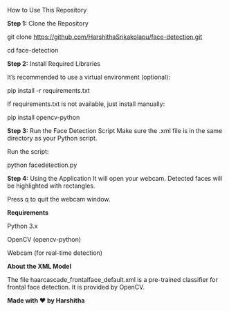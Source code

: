  How to Use This Repository

**Step 1:** Clone the Repository

git clone https://github.com/HarshithaSrikakolapu/face-detection.git

cd face-detection


**Step 2:** Install Required Libraries

It’s recommended to use a virtual environment (optional):

pip install -r requirements.txt

If requirements.txt is not available, just install manually:

pip install opencv-python

**Step 3:** Run the Face Detection Script
Make sure the .xml file is in the same directory as your Python script.

Run the script:

python facedetection.py


**Step 4:** Using the Application
It will open your webcam.
Detected faces will be highlighted with rectangles.

Press q to quit the webcam window.


**Requirements**
 
Python 3.x

OpenCV (opencv-python)

Webcam (for real-time detection)

**About the XML Model**

The file haarcascade_frontalface_default.xml is a pre-trained classifier for frontal face detection. It is provided by OpenCV.


**Made with ❤️ by Harshitha**
